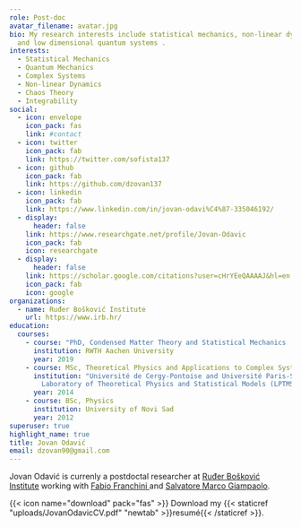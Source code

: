 ```yaml
---
role: Post-doc
avatar_filename: avatar.jpg
bio: My research interests include statistical mechanics, non-linear dynamics
  and low dimensional quantum systems .
interests:
  - Statistical Mechanics
  - Quantum Mechanics
  - Complex Systems
  - Non-linear Dynamics
  - Chaos Theory
  - Integrability
social:
  - icon: envelope
    icon_pack: fas
    link: #contact
  - icon: twitter
    icon_pack: fab
    link: https://twitter.com/sofista137
  - icon: github
    icon_pack: fab
    link: https://github.com/dzovan137
  - icon: linkedin
    icon_pack: fab
    link: https://www.linkedin.com/in/jovan-odavi%C4%87-335046192/
  - display:
      header: false
    link: https://www.researchgate.net/profile/Jovan-Odavic
    icon_pack: fab
    icon: researchgate
  - display:
      header: false
    link: https://scholar.google.com/citations?user=cHrYEeQAAAAJ&hl=en
    icon_pack: fab
    icon: google
organizations:
  - name: Ruđer Bošković Institute
    url: https://www.irb.hr/
education:
  courses:
    - course: "PhD, Condensed Matter Theory and Statistical Mechanics  "
      institution: RWTH Aachen University
      year: 2019
    - course: MSc, Theoretical Physics and Applications to Complex Systems
      institution: "Université de Cergy-Pontoise and Université Paris-Sud 11, The
        Laboratory of Theoretical Physics and Statistical Models (LPTMS) "
      year: 2014
    - course: BSc, Physics
      institution: University of Novi Sad
      year: 2012
superuser: true
highlight_name: true
title: Jovan Odavić
email: dzovan90@gmail.com
---
```

Jovan Odavić is currenly a postdoctal researcher at [Ruđer Bošković Institute](https://www.irb.hr/) working with [Fabio Franchini ](https://people.sissa.it/~ffranchi/)and [Salvatore Marco Giampaolo](https://scholar.google.com/citations?hl=en&user=CnMWs20AAAAJ&view_op=list_works&sortby=pubdate). 



{{< icon name="download" pack="fas" >}} Download my {{< staticref "uploads/JovanOdavicCV.pdf" "newtab" >}}resumé{{< /staticref >}}.
